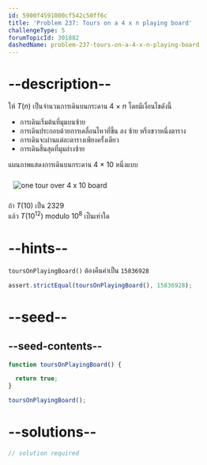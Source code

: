 ```yaml
---
id: 5900f4591000cf542c50ff6c
title: 'Problem 237: Tours on a 4 x n playing board'
challengeType: 5
forumTopicId: 301882
dashedName: problem-237-tours-on-a-4-x-n-playing-board
---
```


# --description--

ให้ $T(n)$ เป็นจำนวนการเดินบนกระดาน 4 × $n$ โดยมีเงื่อนไขดังนี้

- การเดินเริ่มต้นที่มุมบนซ้าย
- การเดินประกอบด้วยการเคลื่อนไหวที่ขึ้น ลง ซ้าย หรือขวาหนึ่งตาราง
- การเดินจะผ่านแต่ละตารางเพียงครั้งเดียว
- การเดินสิ้นสุดที่มุมล่างซ้าย

แผนภาพแสดงการเดินบนกระดาน 4 × 10 หนึ่งแบบ

<img class="img-responsive center-block" alt="one tour over 4 x 10 board" src="https://cdn.freecodecamp.org/curriculum/project-euler/tours-on-a-4-x-n-playing-board.gif" style="background-color: white; padding: 10px;">

ถ้า $T(10)$ เป็น 2329  
แล้ว $T({10}^{12})$ modulo ${10}^8$ เป็นเท่าใด

# --hints--

`toursOnPlayingBoard()` ต้องคืนค่าเป็น `15836928`

```js
assert.strictEqual(toursOnPlayingBoard(), 15836928);
```

# --seed--

## --seed-contents--

```js
function toursOnPlayingBoard() {

  return true;
}

toursOnPlayingBoard();
```

# --solutions--

```js
// solution required
```
